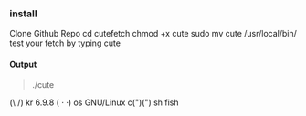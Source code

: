 ### install
Clone Github Repo
cd cutefetch
chmod +x cute
sudo mv cute /usr/local/bin/
test your fetch by typing cute

#### Output
> ./cute                                             

  (\ /)    kr  6.9.8
  ( · ·)   os  GNU/Linux
  c(")(")  sh  fish
